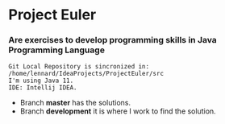 # Project Euler
### Are exercises to develop programming skills in Java Programming Language

````
Git Local Repository is sincronized in: /home/lennard/IdeaProjects/ProjectEuler/src
I'm using Java 11.
IDE: Intellij IDEA.
````

* Branch **master** has the solutions.
* Branch **development** it is where I work to find the solution.

